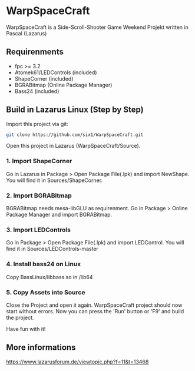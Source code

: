 # WarpSpaceCraft
WarpSpaceCraft is a Side-Scroll-Shooter Game Weekend Projekt written in Pascal (Lazarus)

## Requirenments
- fpc >= 3.2
- Atomek61/LEDControls (included)
- ShapeCorner (included)
- BGRABitmap (Online Package Manager)
- Bass24 (included)

## Build in Lazarus Linux (Step by Step)

Import this project via git: 

```bash
git clone https://github.com/six1/WarpSpaceCraft.git 
```

Open this project in Lazarus (WarpSpaceCraft/Source).

### 1. Import ShapeCorner
Go in Lazarus in Package > Open Package File(.lpk) and import NewShape. You will find it in Sources/ShapeCorner.

### 2. Import BGRABitmap
BGRABitmap needs mesa-libGLU as requirenment.
Go in Package > Online Package Manager and import BGRABitmap.

### 3. Import LEDControls
Go in Package > Open Package File(.lpk) and import LEDControl.
You will find it in Sources/LEDControls-master

### 4. Install bass24 on Linux
Copy BassLinux/libbass.so in /lib64

### 5. Copy Assets into Source

Close the Project and open it again. WarpSpaceCraft project should now start without errors. Now you can press the 'Run' button or 'F9' and build the project.

Have fun with it!

## More informations
https://www.lazarusforum.de/viewtopic.php?f=11&t=13468
